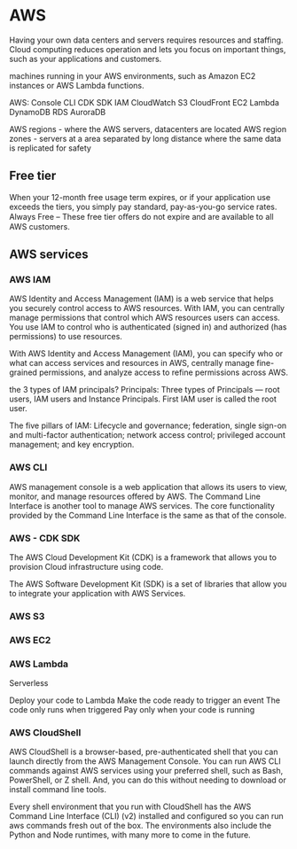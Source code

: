 # AWS

Having your own data centers and servers requires resources and staffing.
Cloud computing reduces operation and lets you focus on important things, such as your applications and customers.

machines running in your AWS environments, such as Amazon EC2 instances or AWS Lambda functions.

AWS:
Console CLI CDK SDK
IAM CloudWatch S3 CloudFront EC2 Lambda DynamoDB RDS AuroraDB

AWS regions - where the AWS servers, datacenters are located
AWS region zones - servers at a area separated by long distance where the same data is replicated for safety

## Free tier

When your 12-month free usage term expires, or if your application use exceeds the tiers, you simply pay standard, pay-as-you-go service rates. Always Free – These free tier oﬀers do not expire and are available to all AWS customers.

## AWS services

### AWS IAM

AWS Identity and Access Management (IAM) is a web service that helps you securely control access to AWS resources. With IAM, you can centrally manage permissions that control which AWS resources users can access. You use IAM to control who is authenticated (signed in) and authorized (has permissions) to use resources.

With AWS Identity and Access Management (IAM), you can specify who or what can access services and resources in AWS, centrally manage fine-grained permissions, and analyze access to refine permissions across AWS.

the 3 types of IAM principals?
Principals: Three types of Principals — root users, IAM users and Instance Principals. First IAM user is called the root user.

The five pillars of IAM: Lifecycle and governance; federation, single sign-on and multi-factor authentication; network access control; privileged account management; and key encryption.

### AWS CLI

AWS management console is a web application that allows its users to view, monitor, and manage resources offered by AWS. The Command Line Interface is another tool to manage AWS services. The core functionality provided by the Command Line Interface is the same as that of the console.

### AWS - CDK SDK

The AWS Cloud Development Kit (CDK) is a framework that allows you to provision Cloud infrastructure using code.

The AWS Software Development Kit (SDK) is a set of libraries that allow you to integrate your application with AWS Services.

### AWS S3

### AWS EC2

### AWS Lambda

Serverless

Deploy your code to Lambda
Make the code ready to trigger an event
The code only runs when triggered
Pay only when your code is running

### AWS CloudShell

AWS CloudShell is a browser-based, pre-authenticated shell that you can launch directly from the AWS Management Console. You can run AWS CLI commands against AWS services using your preferred shell, such as Bash, PowerShell, or Z shell. And, you can do this without needing to download or install command line tools.

Every shell environment that you run with CloudShell has the AWS Command Line Interface (CLI) (v2) installed and configured so you can run aws commands fresh out of the box. The environments also include the Python and Node runtimes, with many more to come in the future.
